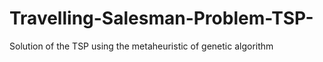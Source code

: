 # Travelling-Salesman-Problem-TSP-
Solution of the TSP using the metaheuristic of genetic algorithm
